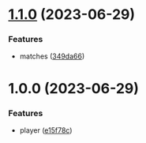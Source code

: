 # [1.1.0](https://github.com/Mxxi97/pubg-api-models/compare/v1.0.0...v1.1.0) (2023-06-29)


### Features

* matches ([349da66](https://github.com/Mxxi97/pubg-api-models/commit/349da66bb573e5544a6052d011acbb1b6521de19))

# 1.0.0 (2023-06-29)


### Features

* player ([e15f78c](https://github.com/Mxxi97/pubg-api-models/commit/e15f78c16527d1e0912ab213baf7817f6d28e7b4))
